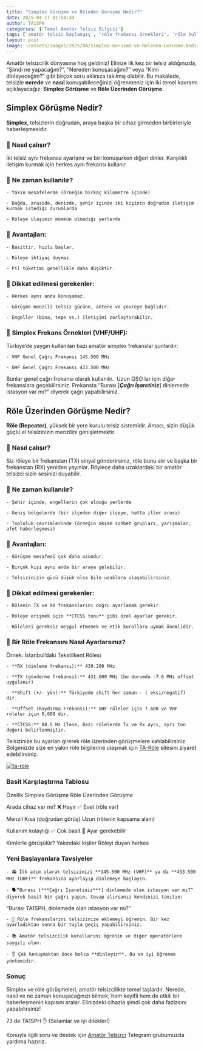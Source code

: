 ```yaml
---
title: "Simplex Görüşme ve Röleden Görüşme Nedir?"
date: 2025-04-17 01:54:34
author: TA1SPH
categories: ['Temel Amatör Telsiz Bilgisi']
tags: ['amatör telsiz başlangıç', 'röle frekansı örnekleri', 'röle kullanımı', 'simplex görüşme', 'telsiz frekans ayarları']
layout: post
image: ~/assets/images/2025/04/Simplex-Gorusme-ve-Roleden-Gorusme-Nedir.png
---
```


Amatör telsizcilik dünyasına hoş geldiniz! Elinize ilk kez bir telsiz aldığınızda, “Şimdi ne yapacağım?”, “Nereden konuşacağım?” veya “Kimi dinleyeceğim?” gibi birçok soru aklınıza takılmış olabilir. Bu makalede, telsizle **nerede** ve **nasıl** konuşabileceğinizi öğrenmeniz için iki temel kavramı açıklayacağız: **Simplex Görüşme** ve **Röle Üzerinden Görüşme**.
## Simplex Görüşme Nedir?
**Simplex**, telsizlerin doğrudan, araya başka bir cihaz girmeden birbirleriyle haberleşmesidir.
### 🔹 **Nasıl çalışır?**
İki telsiz aynı frekansa ayarlanır ve biri konuşurken diğeri dinler. Karşılıklı iletişim kurmak için herkes aynı frekansı kullanır.
### 🔹 **Ne zaman kullanılır?**

 	- Yakın mesafelerde (örneğin birkaç kilometre içinde)

 	- Dağda, arazide, denizde, şehir içinde iki kişinin doğrudan iletişim kurmak istediği durumlarda

 	- Röleye ulaşımın mümkün olmadığı yerlerde

### 🔹 **Avantajları:**

 	- Basittir, hızlı başlar.

 	- Röleye ihtiyaç duymaz.

 	- Pil tüketimi genellikle daha düşüktür.

### 🔹 **Dikkat edilmesi gerekenler:**

 	- Herkes aynı anda konuşamaz.

 	- Görüşme menzili telsiz gücüne, antene ve çevreye bağlıdır.

 	- Engeller (bina, tepe vs.) iletişimi zorlaştırabilir.

### 🔹 **Simplex Frekans Örnekleri (VHF/UHF):**
Türkiye’de yaygın kullanılan bazı amatör simplex frekanslar şunlardır:

 	- VHF Genel Çağrı Frekansı 145.500 MHz

 	- UHF Genel Çağrı Frekansı 433.500 MHz
Bunlar genel çağrı frekansı olarak kullanılır.  Uzun QSO lar için diğer frekanslara geçebilirsiniz. Frekansta “Burası [***Çağrı İşaretiniz***] dinlemede istasyon var mı?” diyerek çağrı yapabilirsiniz.

## Röle Üzerinden Görüşme Nedir?
**Röle (Repeater)**, yüksek bir yere kurulu telsiz sistemidir. Amacı, sizin düşük güçlü el telsizinizin menzilini genişletmektir.
### 🔹 **Nasıl çalışır?**
Siz röleye bir frekanstan (TX) sinyal gönderirsiniz, röle bunu alır ve başka bir frekanstan (RX) yeniden yayınlar. Böylece daha uzaklardaki bir amatör telsizci sizin sesinizi duyabilir.
### 🔹 **Ne zaman kullanılır?**

 	- Şehir içinde, engellerin çok olduğu yerlerde

 	- Geniş bölgelerde (bir ilçeden diğer ilçeye, hatta iller arası)

 	- Topluluk çevrimlerinde (örneğin akşam sohbet grupları, yarışmalar, afet haberleşmesi)

### 🔹 **Avantajları:**

 	- Görüşme mesafesi çok daha uzundur.

 	- Birçok kişi aynı anda bir araya gelebilir.

 	- Telsizinizin gücü düşük olsa bile uzaklara ulaşabilirsiniz.

### 🔹 **Dikkat edilmesi gerekenler:**

 	- Rölenin TX ve RX frekanslarını doğru ayarlamak gerekir.

 	- Röleye erişmek için **CTCSS tonu** gibi özel ayarlar gerekir.

 	- Röleleri gereksiz meşgul etmemek ve etik kurallara uymak önemlidir.

### 🔹 **Bir Röle Frekansını Nasıl Ayarlarsınız?**
Örnek: İstanbul’daki Tekstilkent Rölesi

 	- **RX (dinleme frekansı):** 439.200 MHz

 	- **TX (gönderme frekansı):** 431.600 MHz (bu durumda -7.6 MHz offset uygulanır)

 	- **Shift (+/- yön):** Türkiyede shift her zaman - ( eksi/negatif) dir.

 	- **Offset (Kaydırma Frekansı):** UHF röleler için 7.600 ve VHF röleler için 0,600 dir.

 	- **CTCSS:** 88.5 Hz (Tone, Bazı rölelerde Tx ve Rx ayrı, ayrı ton değeri belirlenmiştir.

Telsizinize bu ayarları girerek röle üzerinden görüşmelere katılabilirsiniz. Bölgenizde size en yakın röle bilgilerine ulaşmak için [TA-Röle](http://ta-role.com) sitesini ziyaret edebilirsiniz.

[![ta-role](/assets/images/2025/04/ta-role.png)](http://ta-role.com)
### Basit Karşılaştırma Tablosu

Özellik
Simplex Görüşme
Röle Üzerinden Görüşme

Arada cihaz var mı?
❌ Hayır
✅ Evet (röle var)

Menzil
Kısa (doğrudan görüş)
Uzun (rölenin kapsama alanı)

Kullanım kolaylığı
✅ Çok basit
🔧 Ayar gerekebilir

Kimlerle görüşülür?
Yakındaki kişiler
Röleyi duyan herkes

### Yeni Başlayanlara Tavsiyeler

 	- 📻 İlk adım olarak telsizinizi **145.500 MHz (VHF)** ya da **433.500 MHz (UHF)** frekansına ayarlayıp dinlemeye başlayın.

 	- 🗣“Burası [***Çağrı İşaretiniz***] dinlemede olan istasyon var mı?”  diyerek basit bir çağrı yapın. Cevap alırsanız kendinizi tanıtın:
“Burası TA1SPH, dinlemede olan istasyon var mı?”

 	- 🔧 Röle frekanslarını telsizinize eklemeyi öğrenin. Bir kez ayarladıktan sonra bir tuşla geçiş yapabilirsiniz.

 	- 📚 Amatör telsizcilik kurallarını öğrenin ve diğer operatörlere saygılı olun.

 	- 👂 Çok konuşmaktan önce bolca **dinleyin**. Bu en iyi öğrenme yöntemidir.

### Sonuç
Simplex ve röle görüşmeleri, amatör telsizcilikte temel taşlardır. Nerede, nasıl ve ne zaman konuşacağınızı bilmek; hem keyifli hem de etkili bir haberleşmenin kapısını aralar. Elinizdeki cihazla şimdi çok daha fazlasını yapabilirsiniz!

73 de TA1SPH ✋
(Selamlar ve iyi dilekler!)

Konuyla ilgili soru ve destek için [Amatör Telsizci](https://t.me/amatortelsizci) Telegram grubumuzda yardıma hazırız.
